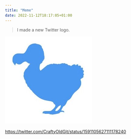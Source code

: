 ```yaml
---
title: "Meme"
date: 2022-11-12T18:17:05+01:00
---
```


> I made a new Twitter logo.

![](logo.jpg)

https://twitter.com/CraftyOldGit/status/1591105627111178240